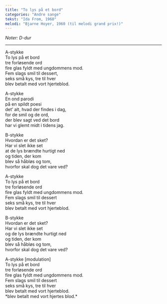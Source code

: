 ```yaml
---
title: "To lys på et bord"
categories: "Andre sange"
tekst: "Ida From, 1960"
melodi: "Bjarne Hoyer, 1960 (til melodi grand prix!)"
---
```

*Noter: D-dur*

***

A-stykke\
To lys på et bord\
tre forløsende ord\
fire glas fyldt med ungdommens mod.\
Fem slags smil til dessert,\
seks små kys, tre til hver\
blev betalt med vort hjerteblod.

A-stykke\
En ond parodi\
på en spildt poesi\
det’ alt, hvad der findes i dag,\
for de smil og de ord,\
der blev sagt ved det bord\
har vi glemt midt i tidens jag.

B-stykke\
Hvordan er det sket?\
Har vi slet ikke set\
at de lys brændte hurtigt ned\
og tiden, der kom\
blev så håbløs og tom,\
hvorfor skal dog det vare ved?

A-stykke\
To lys på et bord\
tre forløsende ord\
fire glas fyldt med ungdommens mod.\
Fem slags smil til dessert\
seks små kys, tre til hver\
blev betalt med vort hjerteblod.

B-stykke\
Hvordan er det sket?\
Har vi slet ikke set\
og de lys brændte hurtigt ned\
og tiden, der kom\
blev så håbløs og tom,\
hvorfor skal dog det vare ved?

A-stykke [modulation]\
To lys på et bord\
tre forløsende ord\
fire glas fyldt med ungdommens mod.\
Fem slags smil til dessert\
seks små kys, tre til hver\
blev betalt med vort hjerteblod.\
*blev betalt med vort hjertes blod.\*
